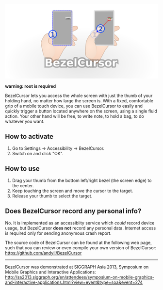 ![BezelCursor](res/drawable/bezel_cursor_method.png)

**warning: root is required**

BezelCursor lets you access the whole screen with just the thumb of your holding hand, no matter how large the screen is. With a fixed, comfortable grip of a mobile touch device, you can use BezelCursor to easily and quickly trigger a button located anywhere on the screen, using a single fluid action. Your other hand will be free, to write note, to hold a bag, to do whatever you want.

## How to activate

 1. Go to Settings -> Accessibility -> BezelCursor.
 2. Switch on and click "OK".

## How to use

 1. Drag your thumb from the bottom left/right bezel (the screen edge) to the center. 
 2. Keep touching the screen and move the cursor to the target.
 3. Release your thumb to select the target.

## Does BezelCursor record any personal info?

No. It is implemented as an accessiblity service which _could_ record device usage, but BezelCursor **does not** record any personal data.
Internet access is required only for sending anonymous crash report. 

The source code of BezelCursor can be found at the following web page, such that you can review or even compile your own version of BezelCursor: https://github.com/andyli/BezelCursor

--------------------------------------

BezelCursor was demonstrated at SIGGRAPH Asia 2013, Symposium on Mobile Graphics and Interactive Applications:
http://sa2013.siggraph.org/en/attendees/symposium-on-mobile-graphics-and-interactive-applications.html?view=event&type=soa&event=274
